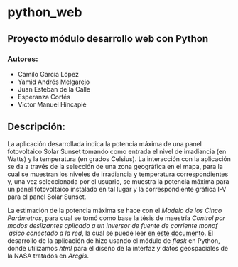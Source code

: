 # python_web
## Proyecto módulo desarrollo web con Python
### Autores:
* Camilo García López
* Yamid Andrés Melgarejo
* Juan Esteban de la Calle
* Esperanza Cortés
* Victor Manuel Hincapié


## Descripción:

La aplicación desarrollada indica la potencia máxima de una panel fotovoltaico Solar Sunset tomando como entrada el nivel de irradiancia (en Watts) y la temperatura (en grados Celsius). La interacción con la aplicación se da a través de la selección de una zona geográfica en el mapa, para la cual se muestran los niveles de irradiancia y temperatura correspondientes y, una vez seleccionada por el usuario, se muestra la potencia máxima para un panel fotovoltaico instalado en tal lugar y la correspondiente gráfica I-V para el panel Solar Sunset.

La estimación de la potencia máxima se hace con el *Modelo de los Cinco Parámetros*, para  cual se tomó como base la tésis de maestría *Control por modos deslizantes
aplicado a un inversor de fuente de corriente monof´asico conectado a la red*, la cual se puede leer  [en este documento](https://repositorio.unal.edu.co/bitstream/handle/unal/79905/1086362120.2021.pdf?sequence=4&isAllowed=y). El desarrollo de la aplicación de hizo usando el módulo de *flask* en Python, donde utilizamos *html* para el diseño de la interfaz y datos geospaciales de la NASA tratados en *Arcgis*.
